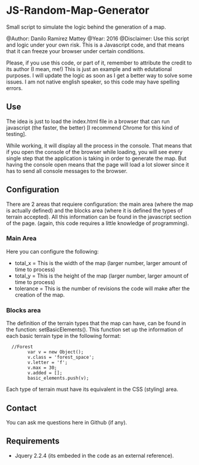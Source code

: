 # JS-Random-Map-Generator
Small script to simulate the logic behind the generation of a map.

@Author: Danilo Ramírez Mattey
@Year: 2016
@Disclaimer: Use this script and logic under your own risk. This is a Javascript code, and that means that it can freeze your browser under certain conditions.
	
Please, if you use this code, or part of it, remember to attribute the credit to its author (I mean, me!)
This is just an example and with edutational purposes. I will update the logic as soon as I get a better way to solve some issues.
I am not native english speaker, so this code may have spelling errors.

## Use
The idea is just to load the index.html file in a browser that can run javascript (the faster, the better) [I recommend Chrome for this kind of testing].

While working, it will display all the process in the console. That means that if you open the console of the browser while loading, you will see every single step that the application is taking in order to generate the map. But having the console open means that the page will load a lot slower since it has to send all console messages to the browser.

## Configuration

There are 2 areas that requiere configuration: the main area (where the map is actually defined) and the blocks area (where it is defined the types of terrain accepted). All this information can be found in the javascript section of the page. (again, this code requires a little knowledge of programming).

### Main Area

Here you can configure the following:

+ total_x = This is the width of the map (larger number, larger amount of time to process)
+ total_y = This is the height of the map (larger number, larger amount of time to process)
+ tolerance = This is the number of revisions the code will make after the creation of the map.

### Blocks area

The definition of the terrain types that the map can have, can be found in the function: setBasicElements(). This function set up the information of each basic terrain type in the following format:

      //Forest
			var v = new Object();
			v.class = 'forest_space';
			v.letter = 'f';
			v.max = 30;
			v.added = [];
			basic_elements.push(v);
			
Each type of terrain must have its equivalent in the CSS (styling) area.

## Contact

You can ask me questions here in Github (if any).

## Requirements

+ Jquery 2.2.4 (its embeded in the code as an external reference). 

